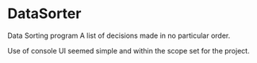# DataSorter
Data Sorting program
A list of decisions made in no particular order.

Use of console UI seemed simple and within the scope set for the project.
